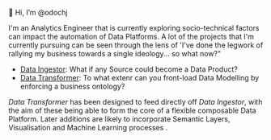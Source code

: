 👋 Hi, I’m @odochj

I'm an Analytics Engineer that is currently exploring socio-technical factors can impact the automation of Data Platforms.
A lot of the projects that I'm currently pursuing can be seen through the lens of 'I've done the legwork of rallying my business towards a single ideology... so what now?"

- [Data Ingestor](https://github.com/odochj/data-ingestor): What if any Source could become a Data Product?
- [Data Transformer](https://github.com/odochj/data-transformer): To what extenr can you front-load Data Modelling by enforcing a business ontology? 

*Data Transformer* has been designed to feed directly off *Data Ingestor*, with the aim of these being able to form the core of a flexible composable Data Platform. 
Later additions are likely to incorporate Semantic Layers, Visualisation and Machine Learning processes .

<!---
odochj/odochj is a ✨ special ✨ repository because its `README.md` (this file) appears on your GitHub profile.
You can click the Preview link to take a look at your changes.
--->
